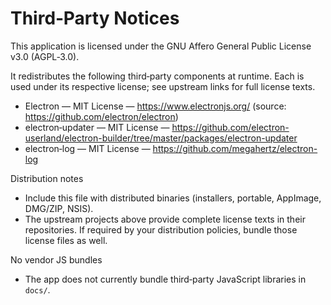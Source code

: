 # Third‑Party Notices

This application is licensed under the GNU Affero General Public License v3.0 (AGPL‑3.0).

It redistributes the following third‑party components at runtime. Each is used under its respective license; see upstream links for full license texts.

- Electron — MIT License — https://www.electronjs.org/ (source: https://github.com/electron/electron)
- electron‑updater — MIT License — https://github.com/electron-userland/electron-builder/tree/master/packages/electron-updater
- electron‑log — MIT License — https://github.com/megahertz/electron-log

Distribution notes
- Include this file with distributed binaries (installers, portable, AppImage, DMG/ZIP, NSIS).
- The upstream projects above provide complete license texts in their repositories. If required by your distribution policies, bundle those license files as well.

No vendor JS bundles
- The app does not currently bundle third‑party JavaScript libraries in `docs/`. 